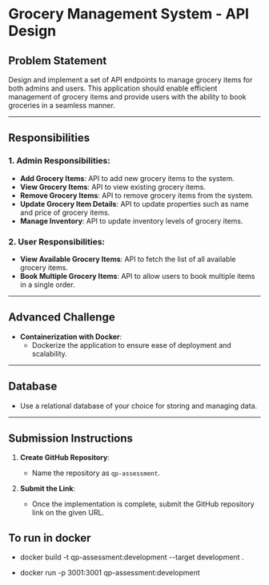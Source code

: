 # Grocery Management System - API Design

## Problem Statement

Design and implement a set of API endpoints to manage grocery items for both admins and users. This application should enable efficient management of grocery items and provide users with the ability to book groceries in a seamless manner.

---

## Responsibilities

### 1. Admin Responsibilities:
- **Add Grocery Items**: API to add new grocery items to the system.
- **View Grocery Items**: API to view existing grocery items.
- **Remove Grocery Items**: API to remove grocery items from the system.
- **Update Grocery Item Details**: API to update properties such as name and price of grocery items.
- **Manage Inventory**: API to update inventory levels of grocery items.

### 2. User Responsibilities:
- **View Available Grocery Items**: API to fetch the list of all available grocery items.
- **Book Multiple Grocery Items**: API to allow users to book multiple items in a single order.

---

## Advanced Challenge

- **Containerization with Docker**: 
  - Dockerize the application to ensure ease of deployment and scalability.

---

## Database

- Use a relational database of your choice for storing and managing data.

---

## Submission Instructions

1. **Create GitHub Repository**:
   - Name the repository as `qp-assessment`.

2. **Submit the Link**:
   - Once the implementation is complete, submit the GitHub repository link on the given URL.

## To run in docker 
   - docker build -t qp-assessment:development --target development .

   - docker run -p 3001:3001 qp-assessment:development